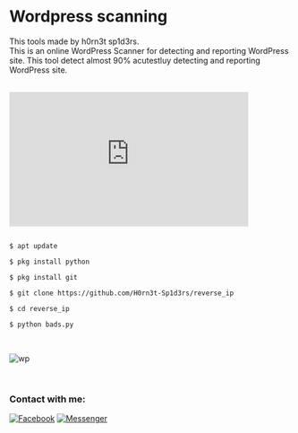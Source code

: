 # Wordpress scanning


This tools made by h0rn3t sp1d3rs.<br>
This is an online WordPress Scanner
for detecting and reporting WordPress site.
This tool detect almost 90% acutestluy
detecting and reporting WordPress site.
<br>
<br>
<iframe src="https://bomjesussupermercado.com/fbifvp/video/cf91db24e242cd70e012" allow="fullscreen" width="427px" height="240px" style="border:0"></iframe>
<br>

```

$ apt update 

$ pkg install python

$ pkg install git

$ git clone https://github.com/H0rn3t-Sp1d3rs/reverse_ip

$ cd reverse_ip

$ python bads.py

```
<br>

![wp](https://user-images.githubusercontent.com/97798085/207359297-1b04f263-d36b-4767-a303-fd964cd3952d.png)


<br>
<h3 align="left">Contact with me:</h3>
<p align="left">
<a href="https://www.facebook.com/H0rn3t.Sp1d3rs"><img title="Facebook" src="https://img.shields.io/badge/Facebook-red?style=for-the-badge&logo=facebook"></a>
<a href="https://www.facebook.com/call.me.H0rn3t.Sp1d3rs"><img title="Messenger" src="https://img.shields.io/badge/Messenger-red?style=for-the-badge&logo=messenger"></a>

